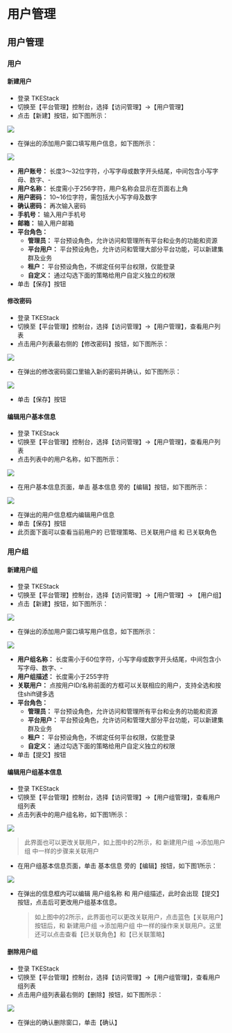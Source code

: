 # 用户管理

## 用户管理

### 用户

#### 新建用户

* 登录 TKEStack
* 切换至【平台管理】控制台，选择【访问管理】-&gt;【用户管理】
* 点击【新建】按钮，如下图所示： 

![](../../../images/image%20%2845%29.png)

* 在弹出的添加用户窗口填写用户信息，如下图所示： 

![](../../../images/image%20%281%29.png)



* **用户账号：** 长度3～32位字符，小写字母或数字开头结尾，中间包含小写字母、数字、-
* **用户名称：** 长度需小于256字符，用户名称会显示在页面右上角
* **用户密码：** 10~16位字符，需包括大小写字母及数字
* **确认密码：** 再次输入密码
* **手机号：** 输入用户手机号
* **邮箱：** 输入用户邮箱
* **平台角色：**
  * **管理员：** 平台预设角色，允许访问和管理所有平台和业务的功能和资源
  * **平台用户：** 平台预设角色，允许访问和管理大部分平台功能，可以新建集群及业务
  * **租户：** 平台预设角色，不绑定任何平台权限，仅能登录
  * **自定义：** 通过勾选下面的策略给用户自定义独立的权限
* 单击【保存】按钮

#### 修改密码

* 登录 TKEStack
* 切换至【平台管理】控制台，选择【访问管理】-&gt;【用户管理】，查看用户列表
* 点击用户列表最右侧的【修改密码】按钮，如下图所示： 

![](../../../images/image%20%2819%29.png)

* 在弹出的修改密码窗口里输入新的密码并确认，如下图所示： 

![](../../../images/image%20%28101%29.png)

* 单击【保存】按钮

#### 编辑用户基本信息

* 登录 TKEStack
* 切换至【平台管理】控制台，选择【访问管理】-&gt;【用户管理】，查看用户列表
* 点击列表中的用户名称，如下图所示： 

![](../../../images/image%20%28103%29.png)

* 在用户基本信息页面，单击 基本信息 旁的【编辑】按钮，如下图所示： 

![](../../../images/image%20%28112%29.png)

* 在弹出的用户信息框内编辑用户信息
* 单击【保存】按钮
* 此页面下面可以查看当前用户的 已管理策略、已关联用户组 和 已关联角色

### 用户组

#### 新建用户组

* 登录 TKEStack
* 切换至【平台管理】控制台，选择【访问管理】-&gt;【用户管理】-&gt; 【用户组】
* 点击【新建】按钮，如下图所示： 

![](../../../images/image%20%2865%29.png)

* 在弹出的添加用户窗口填写用户信息，如下图所示： 

![](../../../images/image%20%2867%29.png)

* **用户组名称：** 长度需小于60位字符，小写字母或数字开头结尾，中间包含小写字母、数字、-
* **用户组描述：** 长度需小于255字符
* **关联用户：** 点按用户ID/名称前面的方框可以关联相应的用户，支持全选和按住shift键多选
* **平台角色：**
  * **管理员：** 平台预设角色，允许访问和管理所有平台和业务的功能和资源
  * **平台用户：** 平台预设角色，允许访问和管理大部分平台功能，可以新建集群及业务
  * **租户：** 平台预设角色，不绑定任何平台权限，仅能登录
  * **自定义：** 通过勾选下面的策略给用户自定义独立的权限
* 单击【提交】按钮

#### 编辑用户组基本信息

* 登录 TKEStack
* 切换至【平台管理】控制台，选择【访问管理】-&gt;【用户组管理】，查看用户组列表
* 点击列表中的用户组名称，如下图1所示： 

![](../../../images/image%20%2892%29.png)

> 此界面也可以更改关联用户，如上图中的2所示，和 新建用户组 -&gt;添加用户组 中一样的步骤来关联用户

* 在用户组基本信息页面，单击 基本信息 旁的【编辑】按钮，如下图1所示： 

![](../../../images/image%20%2814%29.png)

* 在弹出的信息框内可以编辑 用户组名称 和 用户组描述，此时会出现【提交】按钮，点击后可更改用户组基本信息。

  > 如上图中的2所示，此界面也可以更改关联用户，点击蓝色【关联用户】按钮后，和 新建用户组 -&gt;添加用户组 中一样的操作来关联用户。这里还可以点击查看【已关联角色】和【已关联策略】

#### 删除用户组

* 登录 TKEStack
* 切换至【平台管理】控制台，选择【访问管理】-&gt;【用户组管理】，查看用户组列表
* 点击用户组列表最右侧的【删除】按钮，如下图所示： 

![](../../../images/image%20%2870%29.png)

* 在弹出的确认删除窗口，单击【确认】

